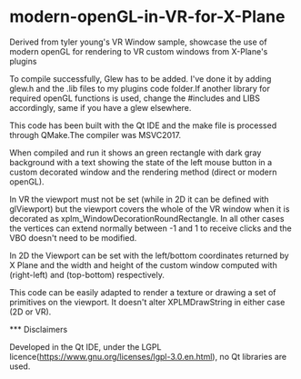# modern-openGL-in-VR-for-X-Plane
Derived from tyler young's VR Window sample, showcase the use of modern openGL for rendering to VR custom windows from X-Plane's plugins

To compile successfully, Glew has to be added. I've done it by adding glew.h and the .lib files to my plugins code folder.If another library for required openGL functions is used, change the #includes and LIBS accordingly, same if you have a glew elsewhere.

This code has been built with the Qt IDE and the make file is processed through QMake.The compiler was MSVC2017.

When compiled and run it shows an green rectangle with dark gray background with a text showing the state of the left mouse button in a custom decorated window and the rendering method (direct or modern openGL). 

In VR the viewport must not be set (while in 2D it can be defined with glViewport) but the viewport covers the whole of the VR window when it is decorated as xplm_WindowDecorationRoundRectangle. In all other cases the vertices can extend normally between -1 and 1 to receive clicks and the VBO doesn't need to be modified. 

In 2D the Viewport can be set with the left/bottom coordinates returned by X Plane and the width and height of the custom window computed with (right-left) and (top-bottom) respectively.

This code can be easily adapted to render a texture or drawing a set of primitives on the viewport. It doesn't alter XPLMDrawString in either case (2D or VR).  

*** Disclaimers

Developed in the Qt IDE, under the LGPL licence(https://www.gnu.org/licenses/lgpl-3.0.en.html), no Qt libraries are used.
